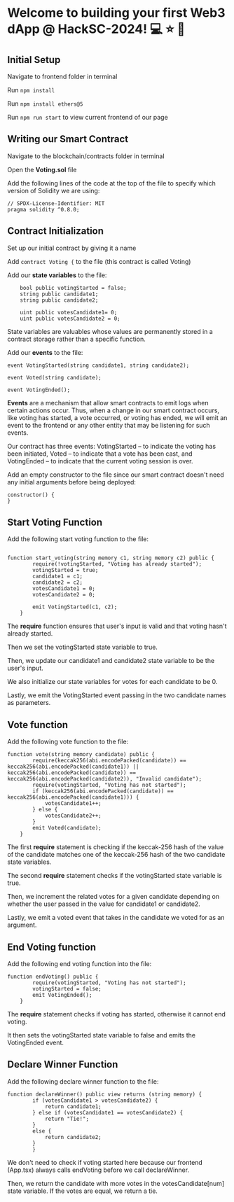 # Welcome to building your first Web3 dApp @ HackSC-2024! 💻 ⭐️ 🥳


## Initial Setup 
Navigate to frontend folder in terminal

Run `npm install`

Run `npm install ethers@5`

Run `npm run start` to view current frontend of our page

## Writing our Smart Contract
 
 Navigate to the blockchain/contracts folder in terminal

 Open the **Voting.sol** file

 Add the following lines of the code at the top of the file to specify which version of Solidity we are using:

```solidity
// SPDX-License-Identifier: MIT
pragma solidity ^0.8.0;
```


## Contract Initialization

Set up our initial contract by giving it a name

Add `contract Voting {` to the file (this contract is called Voting)

Add our **state variables** to the file: 

```solidity 
    bool public votingStarted = false;
    string public candidate1;
    string public candidate2;

    uint public votesCandidate1= 0;
    uint public votesCandidate2 = 0;
```

State variables are valuables whose values are permanently stored in a contract storage rather than a specific function.


Add our **events** to the file:

```solidity
event VotingStarted(string candidate1, string candidate2);

event Voted(string candidate);

event VotingEnded();
```

**Events** are a mechanism that allow smart contracts to emit logs when certain actions occur. Thus, when a change in our smart contract occurs, like voting has started, a vote occurred, or voting has ended, we will emit an event to the frontend or any other entity that may be listening for such events.

Our contract has three events: VotingStarted – to indicate the voting has been initiated, Voted – to indicate that a vote has been cast, and VotingEnded – to indicate that the current voting session is over. 


Add an empty constructor to the file since our smart contract doesn't need any initial arguments before being deployed: 

```solidity
constructor() {
}
```

## Start Voting Function
Add the following start voting function to the file:

```solidity

function start_voting(string memory c1, string memory c2) public {
        require(!votingStarted, "Voting has already started");
        votingStarted = true;
        candidate1 = c1;
        candidate2 = c2;
        votesCandidate1 = 0;
        votesCandidate2 = 0;

        emit VotingStarted(c1, c2);
    }

```

The **require** function ensures that user's input is valid and that voting hasn't already started.

Then we set the votingStarted state variable to true.

Then, we update our candidate1 and candidate2 state variable to be the user's input.

We also initialize our state variables for votes for each candidate to be 0.

Lastly, we emit the VotingStarted event passing in the two candidate names as parameters.


## Vote function

Add the following vote function to the file:

```solidity
function vote(string memory candidate) public {
        require(keccak256(abi.encodePacked(candidate)) == keccak256(abi.encodePacked(candidate1)) || keccak256(abi.encodePacked(candidate)) == keccak256(abi.encodePacked(candidate2)), "Invalid candidate");
        require(votingStarted, "Voting has not started");
        if (keccak256(abi.encodePacked(candidate)) == keccak256(abi.encodePacked(candidate1))) {
            votesCandidate1++;
        } else {
            votesCandidate2++;
        }
        emit Voted(candidate);
    }
```

The first **require** statement is checking if the keccak-256 hash of the value of the candidate matches one of the keccak-256 hash of the two candidate state variables.

The second **require** statement checks if the votingStarted state variable is true.

Then, we increment the related votes for a given candidate depending on whether the user passed in the value for candidate1 or candidate2. 

Lastly, we emit a voted event that takes in the candidate we voted for as an argument.


## End Voting function

Add the following end voting function into the file:

```solidity
function endVoting() public {
        require(votingStarted, "Voting has not started");
        votingStarted = false;
        emit VotingEnded();
    }
```

The **require** statement checks if voting has started, otherwise it cannot end voting.

It then sets the votingStarted state variable to false and emits the VotingEnded event.

## Declare Winner Function

Add the following declare winner function to the file:

```solidity
function declareWinner() public view returns (string memory) {
        if (votesCandidate1 > votesCandidate2) {
            return candidate1;
        } else if (votesCandidate1 == votesCandidate2) {
            return "Tie!";
        }
        else {
            return candidate2;
        }
        }

```

We don't need to check if voting started here because our frontend (App.tsx) always calls endVoting before we call declareWinner.

Then, we return the candidate with more votes in the votesCandidate[num] state variable. If the votes are equal, we return a tie.
















